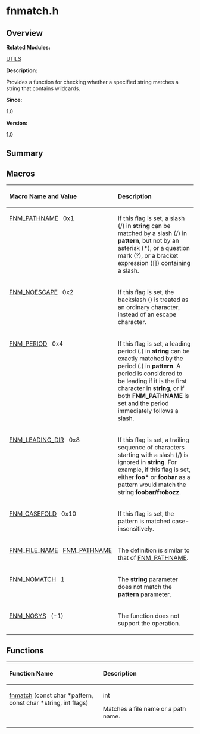 # fnmatch.h<a name="ZH-CN_TOPIC_0000001055108021"></a>

## **Overview**<a name="section150884713084829"></a>

**Related Modules:**

[UTILS](UTILS.md)

**Description:**

Provides a function for checking whether a specified string matches a string that contains wildcards. 

**Since:**

1.0

**Version:**

1.0

## **Summary**<a name="section1156606769084829"></a>

## Macros<a name="define-members"></a>

<a name="table235159658084829"></a>
<table><thead align="left"><tr id="row187155154084829"><th class="cellrowborder" valign="top" width="50%" id="mcps1.1.3.1.1"><p id="p1637536501084829"><a name="p1637536501084829"></a><a name="p1637536501084829"></a>Macro Name and Value</p>
</th>
<th class="cellrowborder" valign="top" width="50%" id="mcps1.1.3.1.2"><p id="p1740979412084829"><a name="p1740979412084829"></a><a name="p1740979412084829"></a>Description</p>
</th>
</tr>
</thead>
<tbody><tr id="row1189712835084829"><td class="cellrowborder" valign="top" width="50%" headers="mcps1.1.3.1.1 "><p id="p577550522084829"><a name="p577550522084829"></a><a name="p577550522084829"></a><a href="UTILS.md#gaed9e649990b20ba86e1aa7cacdc1bafe">FNM_PATHNAME</a>&nbsp;&nbsp;&nbsp;0x1</p>
</td>
<td class="cellrowborder" valign="top" width="50%" headers="mcps1.1.3.1.2 "><p id="p1021930789084829"><a name="p1021930789084829"></a><a name="p1021930789084829"></a>If this flag is set, a slash (/) in <strong id="b1748742106084829"><a name="b1748742106084829"></a><a name="b1748742106084829"></a>string</strong> can be matched by a slash (/) in <strong id="b59771910084829"><a name="b59771910084829"></a><a name="b59771910084829"></a>pattern</strong>, but not by an asterisk (*), or a question mark (?), or a bracket expression ([]) containing a slash. </p>
</td>
</tr>
<tr id="row2144341311084829"><td class="cellrowborder" valign="top" width="50%" headers="mcps1.1.3.1.1 "><p id="p1271019780084829"><a name="p1271019780084829"></a><a name="p1271019780084829"></a><a href="UTILS.md#ga0c050a8a7551c2ca86560396de3d20d0">FNM_NOESCAPE</a>&nbsp;&nbsp;&nbsp;0x2</p>
</td>
<td class="cellrowborder" valign="top" width="50%" headers="mcps1.1.3.1.2 "><p id="p1276258791084829"><a name="p1276258791084829"></a><a name="p1276258791084829"></a>If this flag is set, the backslash () is treated as an ordinary character, instead of an escape character. </p>
</td>
</tr>
<tr id="row498862936084829"><td class="cellrowborder" valign="top" width="50%" headers="mcps1.1.3.1.1 "><p id="p769877616084829"><a name="p769877616084829"></a><a name="p769877616084829"></a><a href="UTILS.md#gaab98fecc02c06d6379bfcf416d6d297e">FNM_PERIOD</a>&nbsp;&nbsp;&nbsp;0x4</p>
</td>
<td class="cellrowborder" valign="top" width="50%" headers="mcps1.1.3.1.2 "><p id="p1776358903084829"><a name="p1776358903084829"></a><a name="p1776358903084829"></a>If this flag is set, a leading period (.) in <strong id="b1901157562084829"><a name="b1901157562084829"></a><a name="b1901157562084829"></a>string</strong> can be exactly matched by the period (.) in <strong id="b141464124084829"><a name="b141464124084829"></a><a name="b141464124084829"></a>pattern</strong>. A period is considered to be leading if it is the first character in <strong id="b1844390131084829"><a name="b1844390131084829"></a><a name="b1844390131084829"></a>string</strong>, or if both <strong id="b976431874084829"><a name="b976431874084829"></a><a name="b976431874084829"></a>FNM_PATHNAME</strong> is set and the period immediately follows a slash. </p>
</td>
</tr>
<tr id="row1871468549084829"><td class="cellrowborder" valign="top" width="50%" headers="mcps1.1.3.1.1 "><p id="p456965966084829"><a name="p456965966084829"></a><a name="p456965966084829"></a><a href="UTILS.md#ga94f8f78b6d024e35c971dd3ec057140c">FNM_LEADING_DIR</a>&nbsp;&nbsp;&nbsp;0x8</p>
</td>
<td class="cellrowborder" valign="top" width="50%" headers="mcps1.1.3.1.2 "><p id="p53981998084829"><a name="p53981998084829"></a><a name="p53981998084829"></a>If this flag is set, a trailing sequence of characters starting with a slash (/) is ignored in <strong id="b1604687949084829"><a name="b1604687949084829"></a><a name="b1604687949084829"></a>string</strong>. For example, if this flag is set, either <strong id="b309467140084829"><a name="b309467140084829"></a><a name="b309467140084829"></a>foo*</strong> or <strong id="b1551497998084829"><a name="b1551497998084829"></a><a name="b1551497998084829"></a>foobar</strong> as a pattern would match the string <strong id="b711181615084829"><a name="b711181615084829"></a><a name="b711181615084829"></a>foobar/frobozz</strong>. </p>
</td>
</tr>
<tr id="row226620211084829"><td class="cellrowborder" valign="top" width="50%" headers="mcps1.1.3.1.1 "><p id="p265281042084829"><a name="p265281042084829"></a><a name="p265281042084829"></a><a href="UTILS.md#gad41e3158a654dd4dfdab19d97745698a">FNM_CASEFOLD</a>&nbsp;&nbsp;&nbsp;0x10</p>
</td>
<td class="cellrowborder" valign="top" width="50%" headers="mcps1.1.3.1.2 "><p id="p159560345084829"><a name="p159560345084829"></a><a name="p159560345084829"></a>If this flag is set, the pattern is matched case-insensitively. </p>
</td>
</tr>
<tr id="row2052181462084829"><td class="cellrowborder" valign="top" width="50%" headers="mcps1.1.3.1.1 "><p id="p503050771084829"><a name="p503050771084829"></a><a name="p503050771084829"></a><a href="UTILS.md#gad4df04c067e436af77a11440afbded0f">FNM_FILE_NAME</a>&nbsp;&nbsp;&nbsp;<a href="UTILS.md#gaed9e649990b20ba86e1aa7cacdc1bafe">FNM_PATHNAME</a></p>
</td>
<td class="cellrowborder" valign="top" width="50%" headers="mcps1.1.3.1.2 "><p id="p1318112668084829"><a name="p1318112668084829"></a><a name="p1318112668084829"></a>The definition is similar to that of <a href="UTILS.md#gaed9e649990b20ba86e1aa7cacdc1bafe">FNM_PATHNAME</a>. </p>
</td>
</tr>
<tr id="row866266836084829"><td class="cellrowborder" valign="top" width="50%" headers="mcps1.1.3.1.1 "><p id="p726654356084829"><a name="p726654356084829"></a><a name="p726654356084829"></a><a href="UTILS.md#gaf2661230e0cfc9970d6cdbe01571e753">FNM_NOMATCH</a>&nbsp;&nbsp;&nbsp;1</p>
</td>
<td class="cellrowborder" valign="top" width="50%" headers="mcps1.1.3.1.2 "><p id="p1534490002084829"><a name="p1534490002084829"></a><a name="p1534490002084829"></a>The <strong id="b1215972103084829"><a name="b1215972103084829"></a><a name="b1215972103084829"></a>string</strong> parameter does not match the <strong id="b1856182398084829"><a name="b1856182398084829"></a><a name="b1856182398084829"></a>pattern</strong> parameter. </p>
</td>
</tr>
<tr id="row228479500084829"><td class="cellrowborder" valign="top" width="50%" headers="mcps1.1.3.1.1 "><p id="p1469699378084829"><a name="p1469699378084829"></a><a name="p1469699378084829"></a><a href="UTILS.md#gabf296e95251824c90803dd3aa374190d">FNM_NOSYS</a>&nbsp;&nbsp;&nbsp;(-1)</p>
</td>
<td class="cellrowborder" valign="top" width="50%" headers="mcps1.1.3.1.2 "><p id="p918648797084829"><a name="p918648797084829"></a><a name="p918648797084829"></a>The function does not support the operation. </p>
</td>
</tr>
</tbody>
</table>

## Functions<a name="func-members"></a>

<a name="table949833720084829"></a>
<table><thead align="left"><tr id="row1263551450084829"><th class="cellrowborder" valign="top" width="50%" id="mcps1.1.3.1.1"><p id="p1618728875084829"><a name="p1618728875084829"></a><a name="p1618728875084829"></a>Function Name</p>
</th>
<th class="cellrowborder" valign="top" width="50%" id="mcps1.1.3.1.2"><p id="p630564643084829"><a name="p630564643084829"></a><a name="p630564643084829"></a>Description</p>
</th>
</tr>
</thead>
<tbody><tr id="row1816298026084829"><td class="cellrowborder" valign="top" width="50%" headers="mcps1.1.3.1.1 "><p id="p271252037084829"><a name="p271252037084829"></a><a name="p271252037084829"></a><a href="UTILS.md#ga088b414f40eb0ce3dad9e5243816f68f">fnmatch</a> (const char *pattern, const char *string, int flags)</p>
</td>
<td class="cellrowborder" valign="top" width="50%" headers="mcps1.1.3.1.2 "><p id="p236650904084829"><a name="p236650904084829"></a><a name="p236650904084829"></a>int&nbsp;</p>
<p id="p1627564960084829"><a name="p1627564960084829"></a><a name="p1627564960084829"></a>Matches a file name or a path name. </p>
</td>
</tr>
</tbody>
</table>


